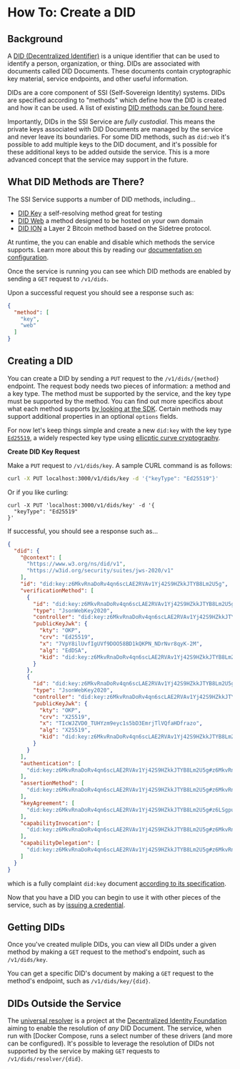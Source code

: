 # How To: Create a DID

## Background

A [DID (Decentralized Identifier)](https://www.w3.org/TR/did-core/) is a unique identifier that can be used to identify a person, organization, or thing. DIDs are associated with documents called DID Documents. These documents contain
cryptographic key material, service endpoints, and other useful information.

DIDs are a core component of SSI (Self-Sovereign Identity) systems. DIDs are specified according to "methods" which
define how the DID is created and how it can be used. A list of existing [DID methods can be found here](https://www.w3.org/TR/did-spec-registries/#did-methods).

Importantly, DIDs in the SSI Service are _fully custodial_. This means the private keys associated with DID Documents are managed by the service and never leave its boundaries. For some DID methods, such as `did:web` it's possible to add multiple keys to the DID document, and it's possible for these additional keys to be added outside the service. This is a more advanced concept that the service may support in the future.

## What DID Methods are There?

The SSI Service supports a number of DID methods, including...

* [DID Key](https://w3c-ccg.github.io/did-method-key/) a self-resolving method great for testing
* [DID Web](https://w3c-ccg.github.io/did-method-web/) a method designed to be hosted on your own domain
* [DID ION](https://identity.foundation/sidetree/spec/#value-locking) a Layer 2 Bitcoin method based on the Sidetree protocol.

At runtime, the you can enable and disable which methods the service supports. Learn more about this by reading our [documentation on configuration](../README.md).

Once the service is running you can see which DID methods are enabled by sending a `GET` request to `/v1/dids`.

Upon a successful request you should see a response such as:

```json
{
  "method": [
    "key",
    "web"
  ]
}
```

## Creating a DID

You can create a DID by sending a `PUT` request to the `/v1/dids/{method}` endpoint. The request body needs two pieces of information: a method and a key type. The method must be supported by the service, and the key type must be supported by the method. You can find out more specifics about what each method supports [by looking at the SDK](https://github.com/TBD54566975/ssi-sdk/tree/main/did). Certain methods may support additional properties in an optional `options` fields.

For now let's keep things simple and create a new `did:key` with the key type [`Ed25519`](https://ed25519.cr.yp.to/), a widely respected key type using [ellicptic curve cryptography](https://en.wikipedia.org/wiki/Elliptic-curve_cryptography).

**Create DID Key Request**

Make a `PUT` request to `/v1/dids/key`. A sample CURL command is as follows:

```bash
curl -X PUT localhost:3000/v1/dids/key -d '{"keyType": "Ed25519"}'
```

Or if you like curling:
```shell
curl -X PUT 'localhost:3000/v1/dids/key' -d '{
  "keyType": "Ed25519"
}'
```

If successful, you should see a response such as...

```json
{
  "did": {
    "@context": [
      "https://www.w3.org/ns/did/v1",
      "https://w3id.org/security/suites/jws-2020/v1"
    ],
    "id": "did:key:z6MkvRnaDoRv4qn6scLAE2RVAv1Yj42S9HZkkJTYB8Lm2U5g",
    "verificationMethod": [
      {
        "id": "did:key:z6MkvRnaDoRv4qn6scLAE2RVAv1Yj42S9HZkkJTYB8Lm2U5g#z6MkvRnaDoRv4qn6scLAE2RVAv1Yj42S9HZkkJTYB8Lm2U5g",
        "type": "JsonWebKey2020",
        "controller": "did:key:z6MkvRnaDoRv4qn6scLAE2RVAv1Yj42S9HZkkJTYB8Lm2U5g",
        "publicKeyJwk": {
          "kty": "OKP",
          "crv": "Ed25519",
          "x": "7VpY8ilUvfIgUVf9DOO58BD1kQKPN_NDrNvr8qyK-2M",
          "alg": "EdDSA",
          "kid": "did:key:z6MkvRnaDoRv4qn6scLAE2RVAv1Yj42S9HZkkJTYB8Lm2U5g"
        }
      },
      {
        "id": "did:key:z6MkvRnaDoRv4qn6scLAE2RVAv1Yj42S9HZkkJTYB8Lm2U5g#z6LSgpucz3mqZYRRzBpx8zGtWQAKSkyLqfQMEpxr2PVaRX8V",
        "type": "JsonWebKey2020",
        "controller": "did:key:z6MkvRnaDoRv4qn6scLAE2RVAv1Yj42S9HZkkJTYB8Lm2U5g",
        "publicKeyJwk": {
          "kty": "OKP",
          "crv": "X25519",
          "x": "TIcWJZVD0_TUHYzm9eyc1s5bD3EmrjTlVQfaHDfrazo",
          "alg": "X25519",
          "kid": "did:key:z6MkvRnaDoRv4qn6scLAE2RVAv1Yj42S9HZkkJTYB8Lm2U5g"
        }
      }
    ],
    "authentication": [
      "did:key:z6MkvRnaDoRv4qn6scLAE2RVAv1Yj42S9HZkkJTYB8Lm2U5g#z6MkvRnaDoRv4qn6scLAE2RVAv1Yj42S9HZkkJTYB8Lm2U5g"
    ],
    "assertionMethod": [
      "did:key:z6MkvRnaDoRv4qn6scLAE2RVAv1Yj42S9HZkkJTYB8Lm2U5g#z6MkvRnaDoRv4qn6scLAE2RVAv1Yj42S9HZkkJTYB8Lm2U5g"
    ],
    "keyAgreement": [
      "did:key:z6MkvRnaDoRv4qn6scLAE2RVAv1Yj42S9HZkkJTYB8Lm2U5g#z6LSgpucz3mqZYRRzBpx8zGtWQAKSkyLqfQMEpxr2PVaRX8V"
    ],
    "capabilityInvocation": [
      "did:key:z6MkvRnaDoRv4qn6scLAE2RVAv1Yj42S9HZkkJTYB8Lm2U5g#z6MkvRnaDoRv4qn6scLAE2RVAv1Yj42S9HZkkJTYB8Lm2U5g"
    ],
    "capabilityDelegation": [
      "did:key:z6MkvRnaDoRv4qn6scLAE2RVAv1Yj42S9HZkkJTYB8Lm2U5g#z6MkvRnaDoRv4qn6scLAE2RVAv1Yj42S9HZkkJTYB8Lm2U5g"
    ]
  }
}
```

which is a fully complaint `did:key` document [according to its specification](https://w3c-ccg.github.io/did-method-key/).

Now that you have a DID you can begin to use it with other pieces of the service, such as by [issuing a credential](credential.md).

## Getting DIDs

Once you've created muliple DIDs, you can view all DIDs under a given method by making a `GET` request to the method's endpoint, such as `/v1/dids/key`.

You can get a specific DID's document by making a `GET` request to the method's endpoint, such as `/v1/dids/key/{did}`.

## DIDs Outside the Service

The [universal resolver](https://github.com/decentralized-identity/universal-resolver) is a project at the [Decentralized Identity Foundation](https://identity.foundation/) aiming to enable the resolution of _any_ DID Document. The service, when run with [Docker Compose, runs a select number of these drivers (and more can be configured). It's possible to leverage the resolution of DIDs not supported by the service by making `GET` requests to `/v1/dids/resolver/{did}`.
